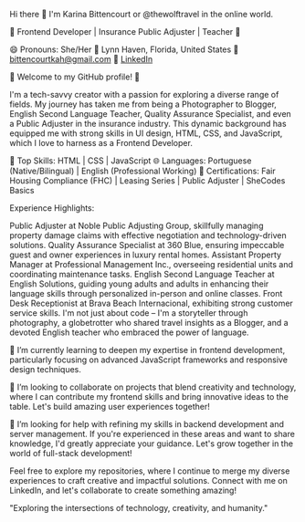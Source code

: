 Hi there 👋 I'm Karina Bittencourt or @thewolftravel in the online world.

🌟 Frontend Developer | Insurance Public Adjuster | Teacher 🌟

😄 Pronouns: She/Her
📍 Lynn Haven, Florida, United States
📧 bittencourtkah@gmail.com
🔗 <a href="https://www.linkedin.com/in/bittencourtk/" target="_blank">LinkedIn</a>

🚀 Welcome to my GitHub profile! 🚀

I'm a tech-savvy creator with a passion for exploring a diverse range of fields. My journey has taken me from being a Photographer to Blogger, English Second Language Teacher, Quality Assurance Specialist, and even a Public Adjuster in the insurance industry. This dynamic background has equipped me with strong skills in UI design, HTML, CSS, and JavaScript, which I love to harness as a Frontend Developer.

🔧 Top Skills: HTML | CSS | JavaScript
🌐 Languages: Portuguese (Native/Bilingual) | English (Professional Working)
📜 Certifications: Fair Housing Compliance (FHC) | Leasing Series | Public Adjuster | SheCodes Basics

Experience Highlights:

Public Adjuster at Noble Public Adjusting Group, skillfully managing property damage claims with effective negotiation and technology-driven solutions.
Quality Assurance Specialist at 360 Blue, ensuring impeccable guest and owner experiences in luxury rental homes.
Assistant Property Manager at Professional Management Inc., overseeing residential units and coordinating maintenance tasks.
English Second Language Teacher at English Solutions, guiding young adults and adults in enhancing their language skills through personalized in-person and online classes.
Front Desk Receptionist at Brava Beach Internacional, exhibiting strong customer service skills.
I'm not just about code – I'm a storyteller through photography, a globetrotter who shared travel insights as a Blogger, and a devoted English teacher who embraced the power of language.

🌱 I’m currently learning to deepen my expertise in frontend development, particularly focusing on advanced JavaScript frameworks and responsive design techniques.

👯 I’m looking to collaborate on projects that blend creativity and technology, where I can contribute my frontend skills and bring innovative ideas to the table. Let's build amazing user experiences together!

🤔 I’m looking for help with refining my skills in backend development and server management. If you're experienced in these areas and want to share knowledge, I'd greatly appreciate your guidance. Let's grow together in the world of full-stack development!

Feel free to explore my repositories, where I continue to merge my diverse experiences to craft creative and impactful solutions. Connect with me on LinkedIn, and let's collaborate to create something amazing!

"Exploring the intersections of technology, creativity, and humanity."

<!--
**thewolftravel/thewolftravel** is a ✨ _special_ ✨ repository because its `README.md` (this file) appears on your GitHub profile.

Here are some ideas to get you started:

- 🔭 I’m currently working on ...
- 🌱 I’m currently learning ...
- 👯 I’m looking to collaborate on ...
- 🤔 I’m looking for help with ...
- 💬 Ask me about ...
- 📫 How to reach me: ...
- 😄 Pronouns: ...
- ⚡ Fun fact: ...
-->
